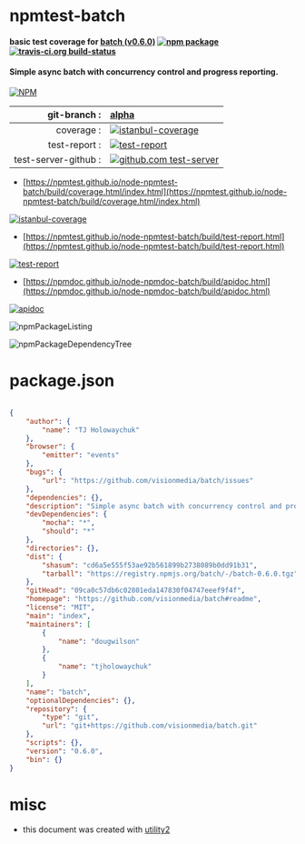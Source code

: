 # npmtest-batch

#### basic test coverage for  [batch (v0.6.0)](https://github.com/visionmedia/batch#readme)  [![npm package](https://img.shields.io/npm/v/npmtest-batch.svg?style=flat-square)](https://www.npmjs.org/package/npmtest-batch) [![travis-ci.org build-status](https://api.travis-ci.org/npmtest/node-npmtest-batch.svg)](https://travis-ci.org/npmtest/node-npmtest-batch)

#### Simple async batch with concurrency control and progress reporting.

[![NPM](https://nodei.co/npm/batch.png?downloads=true&downloadRank=true&stars=true)](https://www.npmjs.com/package/batch)

| git-branch : | [alpha](https://github.com/npmtest/node-npmtest-batch/tree/alpha)|
|--:|:--|
| coverage : | [![istanbul-coverage](https://npmtest.github.io/node-npmtest-batch/build/coverage.badge.svg)](https://npmtest.github.io/node-npmtest-batch/build/coverage.html/index.html)|
| test-report : | [![test-report](https://npmtest.github.io/node-npmtest-batch/build/test-report.badge.svg)](https://npmtest.github.io/node-npmtest-batch/build/test-report.html)|
| test-server-github : | [![github.com test-server](https://npmtest.github.io/node-npmtest-batch/GitHub-Mark-32px.png)](https://npmtest.github.io/node-npmtest-batch/build/app/index.html) | | build-artifacts : | [![build-artifacts](https://npmtest.github.io/node-npmtest-batch/glyphicons_144_folder_open.png)](https://github.com/npmtest/node-npmtest-batch/tree/gh-pages/build)|

- [https://npmtest.github.io/node-npmtest-batch/build/coverage.html/index.html](https://npmtest.github.io/node-npmtest-batch/build/coverage.html/index.html)

[![istanbul-coverage](https://npmtest.github.io/node-npmtest-batch/build/screenCapture.buildCi.browser.%252Ftmp%252Fbuild%252Fcoverage.lib.html.png)](https://npmtest.github.io/node-npmtest-batch/build/coverage.html/index.html)

- [https://npmtest.github.io/node-npmtest-batch/build/test-report.html](https://npmtest.github.io/node-npmtest-batch/build/test-report.html)

[![test-report](https://npmtest.github.io/node-npmtest-batch/build/screenCapture.buildCi.browser.%252Ftmp%252Fbuild%252Ftest-report.html.png)](https://npmtest.github.io/node-npmtest-batch/build/test-report.html)

- [https://npmdoc.github.io/node-npmdoc-batch/build/apidoc.html](https://npmdoc.github.io/node-npmdoc-batch/build/apidoc.html)

[![apidoc](https://npmdoc.github.io/node-npmdoc-batch/build/screenCapture.buildCi.browser.%252Ftmp%252Fbuild%252Fapidoc.html.png)](https://npmdoc.github.io/node-npmdoc-batch/build/apidoc.html)

![npmPackageListing](https://npmtest.github.io/node-npmtest-batch/build/screenCapture.npmPackageListing.svg)

![npmPackageDependencyTree](https://npmtest.github.io/node-npmtest-batch/build/screenCapture.npmPackageDependencyTree.svg)



# package.json

```json

{
    "author": {
        "name": "TJ Holowaychuk"
    },
    "browser": {
        "emitter": "events"
    },
    "bugs": {
        "url": "https://github.com/visionmedia/batch/issues"
    },
    "dependencies": {},
    "description": "Simple async batch with concurrency control and progress reporting.",
    "devDependencies": {
        "mocha": "*",
        "should": "*"
    },
    "directories": {},
    "dist": {
        "shasum": "cd6a5e555f53ae92b561899b2738089b0dd91b31",
        "tarball": "https://registry.npmjs.org/batch/-/batch-0.6.0.tgz"
    },
    "gitHead": "09ca0c57db6c02801eda147830f04747eeef9f4f",
    "homepage": "https://github.com/visionmedia/batch#readme",
    "license": "MIT",
    "main": "index",
    "maintainers": [
        {
            "name": "dougwilson"
        },
        {
            "name": "tjholowaychuk"
        }
    ],
    "name": "batch",
    "optionalDependencies": {},
    "repository": {
        "type": "git",
        "url": "git+https://github.com/visionmedia/batch.git"
    },
    "scripts": {},
    "version": "0.6.0",
    "bin": {}
}
```



# misc
- this document was created with [utility2](https://github.com/kaizhu256/node-utility2)
